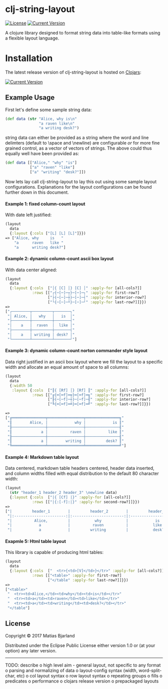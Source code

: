 # clj-string-layout
[![License](https://img.shields.io/badge/License-EPL%201.0-red.svg)](https://opensource.org/licenses/EPL-1.0) 
[![Current Version](https://img.shields.io/clojars/v/mbjarland/clj-string-layout.svg)](https://clojars.org/mbjarland/clj-string-layout)

A clojure library designed to format string data into table-like formats using a flexible layout language. 

# Installation

The latest release version of clj-string-layout is hosted on [Clojars](https://clojars.org):

[![Current Version](https://clojars.org/mbjarland/clj-string-layout/latest-version.svg)](https://clojars.org/mbjarland/clj-string-layout)
 

## Example Usage
First let's define some sample string data: 

```clojure
(def data (str "Alice, why is\n" 
               "a raven like\n"
               "a writing desk?")
```

string data can either be provided as a string where 
the word and line delimters (default to \space and \newline) 
are configurable _or_ for more fine grained control, as a vector 
of vectors of strings. The above could thus equally well have been 
provided as: 

```clojure 
(def data [["Alice," "why" "is"]
           ["a" "raven" "like"]
           ["a" "writing" "desk?"]])
```

Now lets lay call clj-string-layout to lay this out using some 
sample layout configurations. Explanations for the layout configurations 
can be found further down in this document. 

#### Example 1: fixed column-count layout
With date left justified:

```clojure 
(layout
  data 
  {:layout {:cols ["[L] [L] [L]"]}})
=> ["Alice, why     is   " 
    "a      raven   like " 
    "a      writing desk?"]
```

#### Example 2: dynamic column-count ascii box layout
With data center aligned: 

```clojure
(layout 
  data 
  {:layout {:cols  ["│{ [C] │} [C] │" :apply-for [all-cols?]]
            :rows [["┌{─[─]─┬}─[─]─┐" :apply-for first-row?]
                   ["├{─[─]─┼}─[─]─┤" :apply-for interior-row?]
                   ["└{─[─]─┴}─[─]─┘" :apply-for last-row?]]}})
=>
["┌────────┬─────────┬───────┐"
 "│ Alice, │   why   │   is  │"
 "├────────┼─────────┼───────┤"
 "│    a   │  raven  │  like │"
 "├────────┼─────────┼───────┤"
 "│    a   │ writing │ desk? │"
 "└────────┴─────────┴───────┘"]
```

#### Example 3: dynamic column-count norton commander style layout
Data right justified in an ascii box layout where we fill 
the layout to a specific width and allocate an equal amount 
of space to all columns: 

```clojure
(layout 
  data
  {:width 50
   :layout {:cols  ["║{ [Rf] │} [Rf] ║" :apply-for [all-cols?]]
            :rows [["╔{═[═f]═╤}═[═f]═╗" :apply-for first-row?]
                   ["╟{─[─f]─┼}─[─f]─╢" :apply-for interior-row?]
                   ["╚{═[═f]═╧}═[═f]═╝" :apply-for last-row?]]}})

=>
["╔═══════════════╤════════════════╤═══════════════╗"
 "║        Alice, │            why │            is ║"
 "╟───────────────┼────────────────┼───────────────╢"
 "║             a │          raven │          like ║"
 "╟───────────────┼────────────────┼───────────────╢"
 "║             a │        writing │         desk? ║"
 "╚═══════════════╧════════════════╧═══════════════╝"]
```

#### Example 4: Markdown table layout
Data centered, markdown table headers centered, 
header data inserted, and column widths filled with equal 
distribution to the default 80 character width: 

```clojure 
(layout 
  (str "header_1 header_2 header_3" \newline data)
  {:layout {:cols  ["|{ [Cf] |}" :apply-for [all-cols?]]
            :rows [["|{:[-f]:|}" :apply-for second-row?]]}})
=>
["|         header_1        |         header_2        |         header_3         |"
 "|:-----------------------:|:-----------------------:|:------------------------:|"
 "|          Alice,         |           why           |            is            |"
 "|            a            |          raven          |           like           |"
 "|            a            |         writing         |           desk?          |"]
```

#### Exapmle 5: Html table layout
This library is capable of producing html tables:

```clojure
(layout 
  data
  {:layout {:cols  ["  <tr>{<td>[V]</td>}</tr>" :apply-for [all-cols?]]
            :rows [["<table>" :apply-for first-row?]
                   ["</table" :apply-for last-row?]]}})
=>
["<table>"
 "  <tr><td>Alice,</td><td>why</td><td>is</td></tr>"
 "  <tr><td>a</td><td>raven</td><td>like</td></tr>"
 "  <tr><td>a</td><td>writing</td><td>desk?</td></tr>"
 "</table"]
```

## License

Copyright © 2017 Matias Bjarland

Distributed under the Eclipse Public License either version 1.0 or (at
your option) any later version.








--------------



TODO: describe
o high level aim - general layout, not specific to 
  any format
o parsing and normalizing of data
o layout-config syntax (width, word-split-char, etc) 
o col layout syntax
o row layout syntax
o repeating groups
o fills 
o predicates
o performance
o clojars release version 
o prepackaged layouts 

